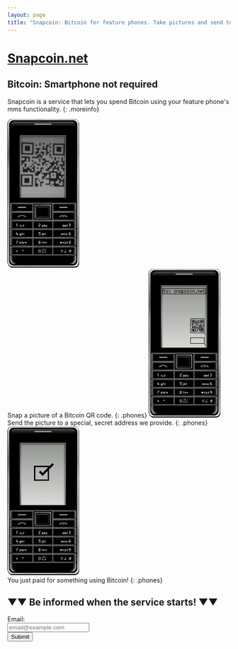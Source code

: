 ```yaml
---
layout: page
title: "Snapcoin: Bitcoin for feature phones. Take pictures and send to spend."
---
```


# [Snapcoin<span>.net</span>](https://snapcoin.net)


## Bitcoin: Smartphone not required

Snapcoin is a service that lets you spend Bitcoin using your feature phone's mms functionality.
{: .moreinfo}


![Snap Picture](/resources/1phone.png)<span><br><i class="fa fa-camera-retro"></i>Snap a picture of a Bitcoin QR code.</span>
{: .phones}
![Snap Picture](/resources/2phone.png)<span><br><i class="fa fa-envelope-o"></i>Send the picture to a special, secret address we provide.</span>
{: .phones}
![Snap Picture](/resources/3phone.png)<span><br><i class="fa fa-btc"></i>You just paid for something using Bitcoin!</span>
{: .phones}

## ▼▼ Be informed when the service starts! ▼▼

<form action="https://whispering-ocean-2717.herokuapp.com/" method="POST" class="signupform">
<label>Email:<br/><input type="text" placeholder="email@example.com" name="email" /></label><br>
<!--<select>
  <option>Verizon</option>
  <option>AT&amp;T</option>
  <option>Sprint</option>
</select>-->
<button type="submit">Submit</button>
</form>
